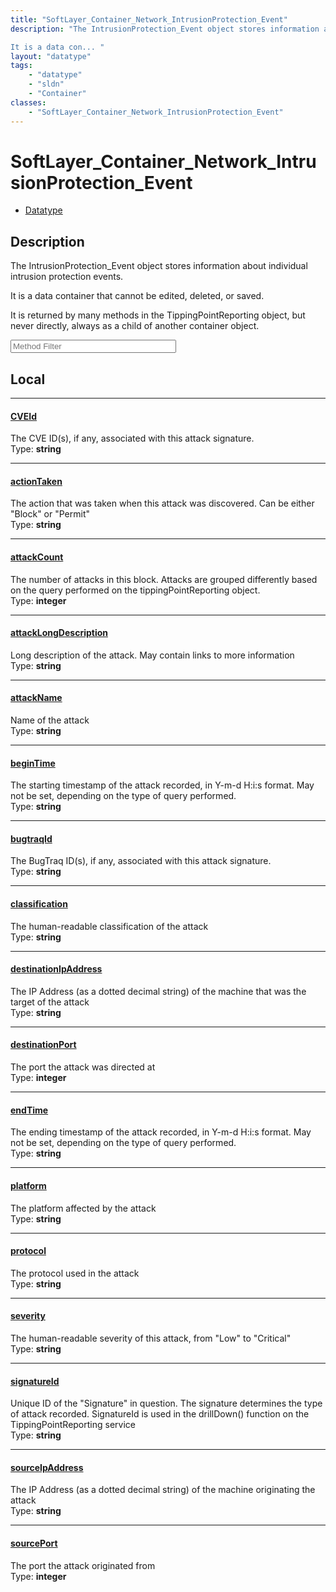 ```yaml
---
title: "SoftLayer_Container_Network_IntrusionProtection_Event"
description: "The IntrusionProtection_Event object stores information about individual intrusion protection events. 

It is a data con... "
layout: "datatype"
tags:
    - "datatype"
    - "sldn"
    - "Container"
classes:
    - "SoftLayer_Container_Network_IntrusionProtection_Event"
---
```


# SoftLayer_Container_Network_IntrusionProtection_Event
<div id='service-datatype'>
    <ul id='sldn-reference-tabs'>
        <li id='datatype'> <a href='/reference/datatypes/SoftLayer_Container_Network_IntrusionProtection_Event' >Datatype</a></li>
    </ul>
</div>

## Description 
The IntrusionProtection_Event object stores information about individual intrusion protection events. 

It is a data container that cannot be edited, deleted, or saved. 

It is returned by many methods in the TippingPointReporting object, but never directly, always as a child of another container object. 





<!-- Service Filer BEGIN -->
<div class="view-filters">
        <div class="clearfix">
            <div class="search-input-box">
                <input placeholder="Method Filter" onkeyup="titleSearch(inputId='prop-input', divId='properties', elementClass='prop-row')" 
                    type="text" id="prop-input" value="" size="30" maxlength="128" class="form-text">
            </div>
        </div>
</div>
<!-- Service Filer END -->

<div id="properties" class="content">
<div id="localProperties" class="prop-content" >

## Local
-----
[CVEId]: #cveid
#### [CVEId]
The CVE ID(s), if any, associated with this attack signature.  
<span class="type-label">Type: </span>**string**

-----
[actionTaken]: #actiontaken
#### [actionTaken]
The action that was taken when this attack was discovered.  Can be either "Block" or "Permit"  
<span class="type-label">Type: </span>**string**

-----
[attackCount]: #attackcount
#### [attackCount]
The number of attacks in this block.  Attacks are grouped differently based on the query performed on the tippingPointReporting object.  
<span class="type-label">Type: </span>**integer**

-----
[attackLongDescription]: #attacklongdescription
#### [attackLongDescription]
Long description of the attack.  May contain links to more information  
<span class="type-label">Type: </span>**string**

-----
[attackName]: #attackname
#### [attackName]
Name of the attack  
<span class="type-label">Type: </span>**string**

-----
[beginTime]: #begintime
#### [beginTime]
The starting timestamp of the attack recorded, in Y-m-d H:i:s format.  May not be set, depending on the type of query performed.  
<span class="type-label">Type: </span>**string**

-----
[bugtraqId]: #bugtraqid
#### [bugtraqId]
The BugTraq ID(s), if any, associated with this attack signature.  
<span class="type-label">Type: </span>**string**

-----
[classification]: #classification
#### [classification]
The human-readable classification of the attack  
<span class="type-label">Type: </span>**string**

-----
[destinationIpAddress]: #destinationipaddress
#### [destinationIpAddress]
The IP Address (as a dotted decimal string) of the machine that was the target of the attack  
<span class="type-label">Type: </span>**string**

-----
[destinationPort]: #destinationport
#### [destinationPort]
The port the attack was directed at  
<span class="type-label">Type: </span>**integer**

-----
[endTime]: #endtime
#### [endTime]
The ending timestamp of the attack recorded, in Y-m-d H:i:s format.  May not be set, depending on the type of query performed.  
<span class="type-label">Type: </span>**string**

-----
[platform]: #platform
#### [platform]
The platform affected by the attack  
<span class="type-label">Type: </span>**string**

-----
[protocol]: #protocol
#### [protocol]
The protocol used in the attack  
<span class="type-label">Type: </span>**string**

-----
[severity]: #severity
#### [severity]
The human-readable severity of this attack, from "Low" to "Critical"  
<span class="type-label">Type: </span>**string**

-----
[signatureId]: #signatureid
#### [signatureId]
Unique ID of the "Signature" in question.  The signature determines the type of attack recorded.  SignatureId is used in the drillDown() function on the TippingPointReporting service  
<span class="type-label">Type: </span>**string**

-----
[sourceIpAddress]: #sourceipaddress
#### [sourceIpAddress]
The IP Address (as a dotted decimal string) of the machine originating the attack  
<span class="type-label">Type: </span>**string**

-----
[sourcePort]: #sourceport
#### [sourcePort]
The port the attack originated from  
<span class="type-label">Type: </span>**integer**

</div>
<!-- LOCAL PROPERTY END -->

</div>


